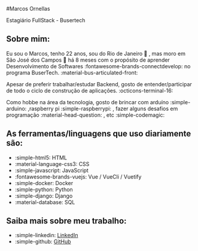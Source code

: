 #Marcos Ornellas

Estagiário FullStack - Busertech 

## Sobre mim:

Eu sou o Marcos, tenho 22 anos, sou do Rio de Janeiro :sunrise: , mas moro em São José dos Campos :evergreen_tree: há 8 meses com o propósito de aprender Desenvolvimento de Softwares :fontawesome-brands-connectdevelop: no programa BuserTech. :material-bus-articulated-front:

Apesar de preferir trabalhar/estudar Backend, gosto de entender/participar de todo o ciclo de construção de aplicações. :octicons-terminal-16:

Como hobbe na área da tecnologia, gosto de brincar com arduíno :simple-arduino: ,raspberry pi :simple-raspberrypi: , fazer alguns desafios em programação :material-head-question: , etc :simple-codemagic:

## As ferramentas/linguagens que uso diariamente são: 

* :simple-html5: HTML
* :material-language-css3: CSS
* :simple-javascript: JavaScript
* :fontawesome-brands-vuejs: Vue / VueCli / Vuetify
* :simple-docker: Docker
* :simple-python: Python
* :simple-django: Django 
* :material-database: SQL

## Saiba mais sobre meu trabalho: 

* :simple-linkedin: [LinkedIn](https://www.linkedin.com/in/marcos-ornellas-7546b81ba/) 
* :simple-github: [GitHub](https://github.com/129-ornellas)